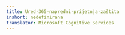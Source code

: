 ```yaml
---
title: Ured-365-napredni-prijetnja-zaštita
inshort: nedefinirana
translator: Microsoft Cognitive Services
---
```




